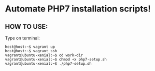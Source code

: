 # Automate PHP7 installation scripts!
## HOW TO USE:
Type on terminal:
```console
host@host:~$ vagrant up
host@host:~$ vagrant ssh
vagrant@ubuntu-xenial:~$ cd work-dir
vagrant@ubuntu-xenial:~$ chmod +x php7-setup.sh
vagrant@ubuntu-xenial:~$ ./php7-setup.sh
